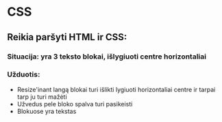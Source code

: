# CSS

## Reikia paršyti HTML ir CSS:
### __Situacija__: yra 3 teksto blokai, išlygiuoti centre horizontaliai

### __Užduotis__: 
* Resize'inant langą blokai turi išlikti lygiuoti horizontaliai centre ir tarpai tarp ju turi mažėti
* Užvedus pele bloko spalva turi pasikeisti
* Blokuose yra tekstas